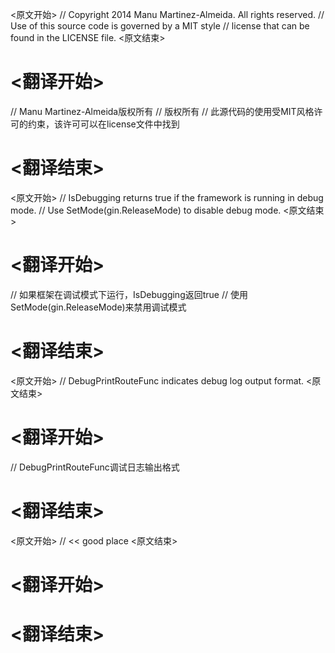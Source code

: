 
<原文开始>
// Copyright 2014 Manu Martinez-Almeida. All rights reserved.
// Use of this source code is governed by a MIT style
// license that can be found in the LICENSE file.
<原文结束>

# <翻译开始>
// Manu Martinez-Almeida版权所有
// 版权所有
// 此源代码的使用受MIT风格许可的约束，该许可可以在license文件中找到
# <翻译结束>


<原文开始>
// IsDebugging returns true if the framework is running in debug mode.
// Use SetMode(gin.ReleaseMode) to disable debug mode.
<原文结束>

# <翻译开始>
// 如果框架在调试模式下运行，IsDebugging返回true
// 使用SetMode(gin.ReleaseMode)来禁用调试模式
# <翻译结束>


<原文开始>
// DebugPrintRouteFunc indicates debug log output format.
<原文结束>

# <翻译开始>
// DebugPrintRouteFunc调试日志输出格式
# <翻译结束>


<原文开始>
// << good place
<原文结束>

# <翻译开始>

# <翻译结束>

